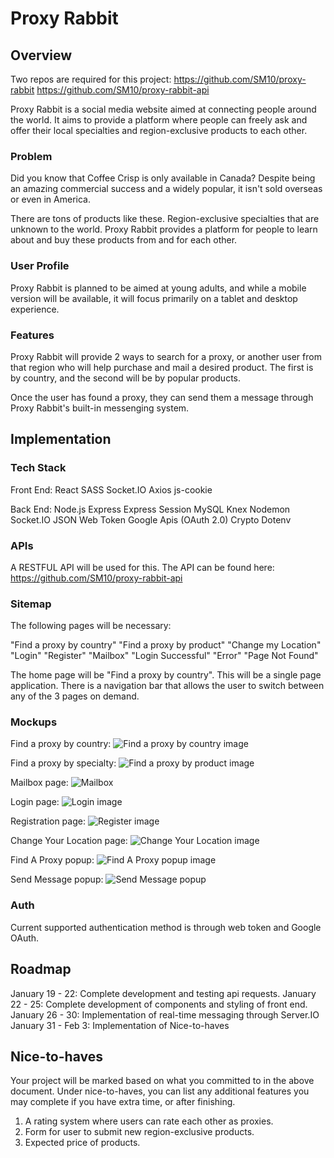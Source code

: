 # Proxy Rabbit

## Overview

Two repos are required for this project:
https://github.com/SM10/proxy-rabbit
https://github.com/SM10/proxy-rabbit-api

Proxy Rabbit is a social media website aimed at connecting people around the world. It aims to provide a platform where people can freely ask and offer their local specialties and region-exclusive products to each other.

### Problem

Did you know that Coffee Crisp is only available in Canada? Despite being an amazing commercial success and a widely popular, it isn't sold overseas or even in America.

There are tons of products like these. Region-exclusive specialties that are unknown to the world. Proxy Rabbit provides a platform for people to learn about and buy these products from and for each other.

### User Profile

Proxy Rabbit is planned to be aimed at young adults, and while a mobile version will be available, it will focus primarily on a tablet and desktop experience.

### Features

Proxy Rabbit will provide 2 ways to search for a proxy, or another user from that region who will help purchase and mail a desired product. The first is by country, and the second will be by popular products.

Once the user has found a proxy, they can send them a message through Proxy Rabbit's built-in messenging system.

## Implementation

### Tech Stack

Front End:
React
SASS
Socket.IO
Axios
js-cookie

Back End:
Node.js
Express
Express Session
MySQL
Knex
Nodemon
Socket.IO
JSON Web Token
Google Apis (OAuth 2.0)
Crypto
Dotenv

### APIs

A RESTFUL API will be used for this. The API can be found here: https://github.com/SM10/proxy-rabbit-api

### Sitemap

The following pages will be necessary:

"Find a proxy by country"
"Find a proxy by product"
"Change my Location"
"Login"
"Register"
"Mailbox"
"Login Successful"
"Error"
"Page Not Found"

The home page will be "Find a proxy by country". This will be a single page application. There is a navigation bar that allows the user to switch between any of the 3 pages on demand.

### Mockups

Find a proxy by country:
![Find a proxy by country image](./src/assets/images/proxy-rabbit-home-page.png)

Find a proxy by specialty:
![Find a proxy by product image](./src/assets/images/proxy-rabbit-by-product.png)

Mailbox page:
![Mailbox](./src/assets/images/proxy-rabbit-mailbox.png)

Login page:
![Login image](./src/assets/images/proxy-rabbit-login.png)

Registration page:
![Register image](./src/assets/images/proxy-rabbit-register.png)

Change Your Location page:
![Change Your Location image](./src/assets/images/proxy-rabbit-change-your-location.png)

Find A Proxy popup:
![Find A Proxy popup image](./src/assets/images/proxy-rabbit-find-a-proxy.png)

Send Message popup:
![Send Message popup](./src/assets/images/proxy-rabbit-send-message.png)

### Auth

Current supported authentication method is through web token and Google OAuth.


## Roadmap

January 19 - 22: Complete development and testing api requests.
January 22 - 25: Complete development of components and styling of front end.
January 26 - 30: Implementation of real-time messaging through Server.IO
January 31 - Feb 3: Implementation of Nice-to-haves

## Nice-to-haves

Your project will be marked based on what you committed to in the above document. Under nice-to-haves, you can list any additional features you may complete if you have extra time, or after finishing.

1. A rating system where users can rate each other as proxies.
2. Form for user to submit new region-exclusive products.
3. Expected price of products.